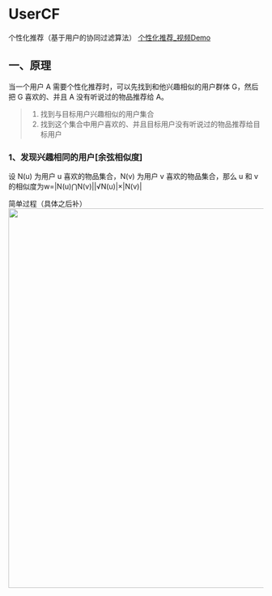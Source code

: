 # UserCF
个性化推荐（基于用户的协同过滤算法）
[个性化推荐_视频Demo](https://github.com/xuzichang/UserCF/blob/master/rec%20demo.mp4)

## 一、原理
当一个用户 A 需要个性化推荐时，可以先找到和他兴趣相似的用户群体 G，然后把 G 喜欢的、并且 A 没有听说过的物品推荐给 A。
>  1. 找到与目标用户兴趣相似的用户集合
>  2. 找到这个集合中用户喜欢的、并且目标用户没有听说过的物品推荐给目标用户
### 1、发现兴趣相同的用户[余弦相似度]
设 N(u) 为用户 u 喜欢的物品集合，N(v) 为用户 v 喜欢的物品集合，那么 u 和 v 的相似度为w=|N(u)⋂N(v)||√N(u)|×|N(v)|

简单过程（具体之后补）
<img src="https://github.com/xuzichang/UserCF/blob/master/ImgForReadme/userCF.jpg" width="750"/>
